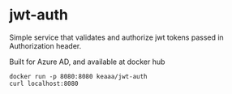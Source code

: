 # jwt-auth

Simple service that validates and authorize jwt tokens passed in Authorization header. 

Built for Azure AD, and available at docker hub

```
docker run -p 8080:8080 keaaa/jwt-auth
curl localhost:8080

```